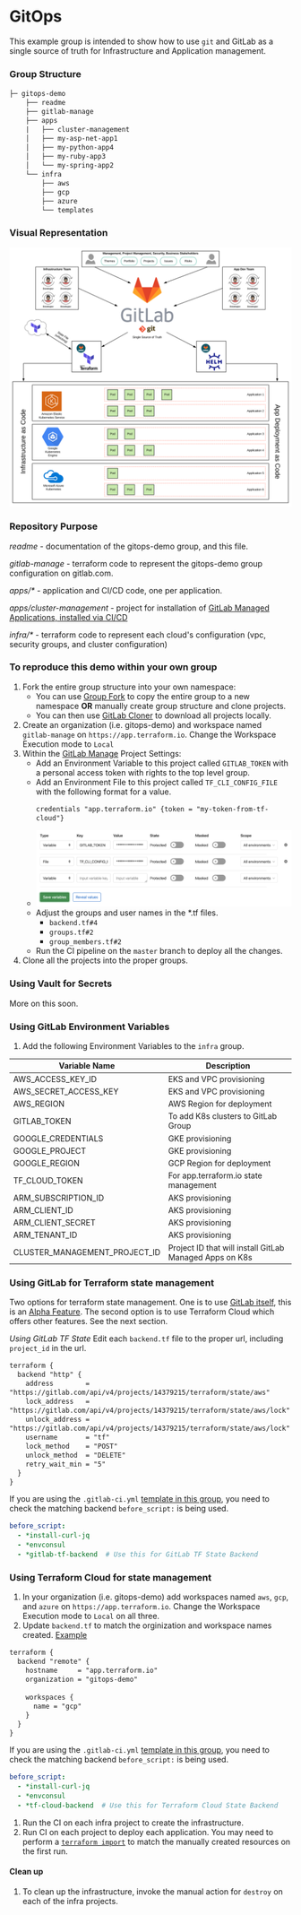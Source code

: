 # GitOps

This example group is intended to show how to use `git` and GitLab as a single 
source of truth for Infrastructure and Application management.

### Group Structure
```
├─ gitops-demo
    ├── readme
    ├── gitlab-manage
    ├── apps
    |   ├── cluster-management
    │   ├── my-asp-net-app1
    │   ├── my-python-app4
    │   ├── my-ruby-app3
    │   └── my-spring-app2
    └── infra
        ├── aws
        ├── gcp
        ├── azure
        └── templates
```

### Visual Representation
![GitOps-Demo.svg](GitOps-Demo.svg)

### Repository Purpose

*readme* - documentation of the gitops-demo group, and this file.

*gitlab-manage* - terraform code to represent the gitops-demo group configuration on gitlab.com.

*apps/\** - application and CI/CD code, one per application.

*apps/cluster-management* - project for installation of [GitLab Managed Applications, installed via CI/CD](https://docs.gitlab.com/ee/user/clusters/applications.html#install-using-gitlab-ci-alpha)

*infra/\** - terraform code to represent each cloud's configuration (vpc, security groups, and cluster configuration)



### To reproduce this demo within your own group
1. Fork the entire group structure into your own namespace:
   * You can use [Group Fork](https://gitlab.com/bdowney/gitlab-group-fork) to copy the entire group to a new namespace **OR** manually create group structure and clone projects.
   * You can then use [GitLab Cloner](https://gitlab.com/mtcs.io/gitlab-cloner) to download all projects locally.
1. Create an organization (i.e. gitops-demo) and workspace named `gitlab-manage` on `https://app.terraform.io`. Change the Workspace Execution mode to `Local`
1. Within the [GitLab Manage](https://gitlab.com/gitops-demo/gitlab-manage) Project Settings:
    * Add an Environment Variable to this project called `GITLAB_TOKEN` with a personal access token with rights to the top level group.
    * Add an Environment File to this project called `TF_CLI_CONFIG_FILE` with the following format for a value.
        ```
        credentials "app.terraform.io" {token = "my-token-from-tf-cloud"}
        ```
    * ![gitlab-manage-ci-var.png](gitlab-manage-ci-var.png)
    * Adjust the groups and user names in the *.tf files.
        * `backend.tf#4` 
        * `groups.tf#2`
        * `group_members.tf#2`
    * Run the CI pipeline on the `master` branch to deploy all the changes.
1. Clone all the projects into the proper groups.

### Using Vault for Secrets
More on this soon.

### Using GitLab Environment Variables
1. Add the following Environment Variables to the `infra` group.

| Variable Name | Description |
| ------ | ------ |
| AWS_ACCESS_KEY_ID | EKS and VPC provisioning |
| AWS_SECRET_ACCESS_KEY | EKS and VPC provisioning |
| AWS_REGION | AWS Region for deployment |
| GITLAB_TOKEN | To add K8s clusters to GitLab Group |
| GOOGLE_CREDENTIALS | GKE provisioning |
| GOOGLE_PROJECT | GKE provisioning |
| GOOGLE_REGION | GCP Region for deployment |
| TF_CLOUD_TOKEN | For app.terraform.io state management |
| ARM_SUBSCRIPTION_ID | AKS provisioning |
| ARM_CLIENT_ID | AKS provisioning |
| ARM_CLIENT_SECRET | AKS provisioning |
| ARM_TENANT_ID | AKS provisioning |
| CLUSTER_MANAGEMENT_PROJECT_ID | Project ID that will install GitLab Managed Apps on K8s |

### Using GitLab for Terraform state management
Two options for terraform state management. One is to use [GitLab itself](https://docs.gitlab.com/ee/user/infrastructure/index.html), this is an [Alpha Feature](https://docs.gitlab.com/ee/administration/terraform_state.html). The second option is to use Terraform Cloud which offers other features. See the next section. 

*Using GitLab TF State*
Edit each `backend.tf` file to the proper url, including `project_id` in the url. 
```hcl
terraform {
  backend "http" {
    address        = "https://gitlab.com/api/v4/projects/14379215/terraform/state/aws"
    lock_address   = "https://gitlab.com/api/v4/projects/14379215/terraform/state/aws/lock"
    unlock_address = "https://gitlab.com/api/v4/projects/14379215/terraform/state/aws/lock"
    username       = "tf"
    lock_method    = "POST"
    unlock_method  = "DELETE"
    retry_wait_min = "5"
  }
}
```

If you are using the `.gitlab-ci.yml` [template in this group](https://gitlab.com/gitops-demo/infra/templates/-/blob/master/terraform.gitlab-ci.yml), you need to check the matching backend `before_script:` is being used. 

```yaml
before_script:
  - *install-curl-jq
  - *envconsul
  - *gitlab-tf-backend  # Use this for GitLab TF State Backend
```


### Using Terraform Cloud for state management

1. In your organization (i.e. gitops-demo) add workspaces named `aws`, `gcp`, and `azure` on `https://app.terraform.io`. Change the Workspace Execution mode to `Local` on all three.
1. Update `backend.tf` to match the orginization and workspace names created. [Example](https://gitlab.com/gitops-demo/infra/gcp/-/blob/71d1b138e58bc20f1ee86d7937a9f85f50a75481/backend.tf)

```hcl
terraform {
  backend "remote" {
    hostname     = "app.terraform.io"
    organization = "gitops-demo"

    workspaces {
      name = "gcp"
    }
  }
}
```

If you are using the `.gitlab-ci.yml` [template in this group](https://gitlab.com/gitops-demo/infra/templates/-/blob/master/terraform.gitlab-ci.yml), you need to check the matching backend `before_script:` is being used. 

```yaml
before_script:
  - *install-curl-jq
  - *envconsul
  - *tf-cloud-backend  # Use this for Terraform Cloud State Backend
```


1. Run the CI on each infra project to create the infrastructure.
1. Run CI on each project to deploy each application. You may need to perform a [`terraform import`](https://www.terraform.io/docs/import/index.html) to match the manually created resources on the first run.

#### Clean up
1. To clean up the infrastructure, invoke the manual action for `destroy` on each of the infra projects.


